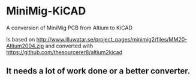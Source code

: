 # MiniMig-KiCAD
A conversion of MiniMig PCB from Altium to KiCAD

Is based on http://www.illuwatar.se/project_pages/minimig2/files/MM20-Altium2004.zip and converted with https://github.com/thesourcerer8/altium2kicad

## It needs a lot of work done or a better converter.

